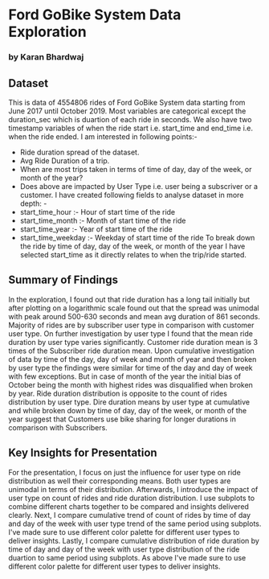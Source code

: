 # Ford GoBike System Data Exploration
### by Karan Bhardwaj


## Dataset

This is data of 4554806 rides of Ford GoBike System data starting from June 2017 until October 2019. 
Most variables are categorical except the duration_sec which is duartion of each ride in seconds. 
We also have two timestamp variables of when the ride start i.e. start_time and end_time i.e. when the ride ended.
I am interested in following points:- 
- Ride duration spread of the dataset.
- Avg Ride Duration of a trip. 
- When are most trips taken in terms of time of day, day of the week, or month of the year?
- Does above are impacted by User Type i.e. user being a subscriver or a customer. 
I have created following fields to analyse dataset in more depth: - 
- start_time_hour :- Hour of start time of the ride
- start_time_month :- Month of start time of the ride
- start_time_year :- Year of start time of the ride
- start_time_weekday :- Weekday of start time of the ride 
To break down the ride by time of day, day of the week, or month of the year I have selected 
start_time as it directly relates to when the trip/ride started.

## Summary of Findings

In the exploration, I found out that ride duration has a long tail initially but after plotting on a 
logarithmic scale found out that the spread was unimodal with peak around 500-630 seconds and 
mean avg duration of 861 seconds. Majority of rides are by subscriber user type in comparison with 
customer user type. On further investigation by user type I found that the mean ride duration by user type 
varies significantly. Customer ride duration mean is 3 times of the Subscriber ride duration mean. Upon
cumulative investigation of data by time of the day, day of week and month of year and then broken by
user type the findings were similar for time of the day and day of week with few exceptions. But in case
of month of the year the initial bias of October being the month with highest rides was disqualified when
broken by year. Ride duration distribution is opposite to the count of rides distribution by user type.
Dire duration means by user type at cumulative and while broken down by time of day, day of the week, or 
month of the year suggest that Customers use bike sharing for longer durations in comparison with Subscribers.


## Key Insights for Presentation

For the presentation, I focus on just the influence for user type on ride distribution as well their
corresponding means. Both user types are unimodal in terms of their distribution. 
Afterwards, I introduce the impact of user type on count of rides and ride duration distribution. 
I use subplots to combine different charts together to be compared and insights delivered clearly. 
Next, I compare cumulative trend of count of rides by time of day and day of the week with user type trend
of the same period using subplots. I've made sure to use different color palette for different user types to deliver insights.
Lastly, I compare cumulative distribution of ride duration by time of day and day of the week with user type distribution
of the ride duartion to same period using subplots. As above I've made sure to use different color 
palette for different user types to deliver insights.
